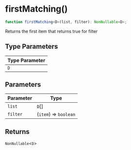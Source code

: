 # firstMatching()

```ts
function firstMatching<D>(list, filter): NonNullable<D>;
```

Returns the first item that returns true for filter

## Type Parameters

| Type Parameter |
| -------------- |
| `D`            |

## Parameters

| Parameter | Type                  |
| --------- | --------------------- |
| `list`    | `D`[]                 |
| `filter`  | (`item`) => `boolean` |

## Returns

`NonNullable`\<`D`\>
